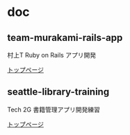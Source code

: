 # doc

## team-murakami-rails-app

村上T Ruby on Rails アプリ開発

[トップページ](./team-murakami-rails-app/index.md)

## seattle-library-training

Tech 2G 書籍管理アプリ開発練習

[トップページ](./seattle-library-training/index.md)